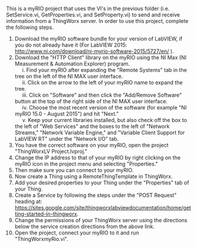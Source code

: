 This is a myRIO project that uses the VI's in the previous folder (i.e. SetService.vi, GetProperties.vi, and SetProperty.vi) to send and receive information from a ThingWorx server. In order to use this project, complete the following steps. <br>
1. Download the myRIO software bundle for your version of LabVIEW, if you do not already have it (For LabVIEW 2015: <a href ="http://www.ni.com/download/ni-myrio-software-2015/5727/en/">http://www.ni.com/download/ni-myrio-software-2015/5727/en/</a> ). <br>
2. Download the "HTTP Client" library on the myRIO using the NI Max (NI Measurement & Automation Explorer) program. <br>
      &nbsp;&nbsp;&nbsp;&nbsp; i. Find your myRIO after expanding the "Remote Systems" tab in the tree on the left of the NI MAX user interface. <br>
      &nbsp;&nbsp;&nbsp;&nbsp; ii. Click on the arrow to the left of your myRIO name to expand the tree. <br>
     &nbsp;&nbsp;&nbsp;&nbsp; iii. Click on "Software" and then click the "Add/Remove Software" button at the top of the right side of the NI MAX user interface.<br>
      &nbsp;&nbsp;&nbsp;&nbsp; iv. Choose the most recent version of the software (for example "NI myRIO 15.0 - August 2015") and hit "Next."<br>
      &nbsp;&nbsp;&nbsp;&nbsp; v. Keep your current libraries installed, but also check off the box to the left of "Web Services" and the boxes to the left of "Network Streams," "Network Variable Engine," and "Variable Client Support for LabVIEW RT" under the "Network I/O" tab. <br>
3. You have the correct software on your myRIO, open the project "ThingWorxLV Project.lvproj." <br>
4. Change the IP address to that of your myRIO by right clicking on the myRIO icon in the project menu and selecting "Properties." <br>
5. Then make sure you can connect to your myRIO. <br>
6. Now create a Thing using a RemoteThingTemplate in ThingWorx. <br>
7. Add your desired properties to your Thing under the "Properties" tab of your Thing. <br>
8. Create a Service by following the steps under the "POST Request" heading at: <a  href = https://sites.google.com/site/thingworxlabviewdocumentation/home/getting-started-in-thingworx> https://sites.google.com/site/thingworxlabviewdocumentation/home/getting-started-in-thingworx</a>. <br>
9. Change the permissions of your ThingWorx server using the directions below the service creation directions from the above link. <br>
10. Open the project, connect your myRIO to it and run "ThingWorxmyRio.vi". <br>
